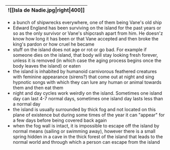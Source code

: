 | ![[Isla de Nadie.jpg\|right\|400]] |
| ---------------------------------- |
- a bunch of shipwrecks everywhere, one of them being Vane's old ship
- Edward England has been surviving on the island for the past years or so as the only survivor or Vane's shipcrash apart from him. He doesn'z know how long it has been or that Vane accepted and then broke the king's pardon or how cruel he became
- stuff on the island does not age or rot or go bad. For example if someone dies on the island, that body will stay looking fresh forever, unless it is removed (in which case the aging process begins once the body leaves the island) or eaten
- the island is inhabited by humanoid carnivorous feathered creatures with feminine appearance (sirens?) that come out at night and sing hypnotic songs with which they can lure any human or animal towards them and then eat them
- night and day cycles work weirdly on the island. Sometimes one island day can last 4-7 normal days, sometimes one island day lasts less than a normal day
- the island is usually surrounded by thick fog and not located on this plane of existence but during some times of the year it can "appear" for a few days before being covered back again
- when the fog wall is intact, it is impossible to escape off the island by normal means (sailing or swimming away), however there is a small spring hidden in a cave in the thick forest of the island that leads to the normal world and through which a person can escape from the island